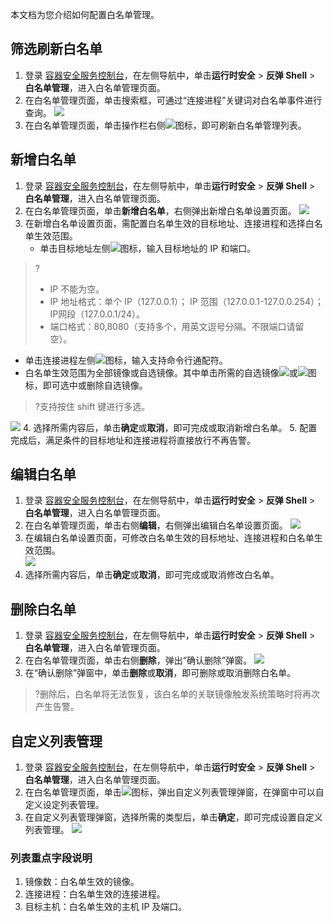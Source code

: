本文档为您介绍如何配置白名单管理。

## 筛选刷新白名单
1. 登录 [容器安全服务控制台](https://console.cloud.tencent.com/tcss)，在左侧导航中，单击**运行时安全** > **反弹 Shell** > **白名单管理**，进入白名单管理页面。
2. 在白名单管理页面，单击搜索框，可通过“连接进程”关键词对白名单事件进行查询。
![](https://main.qcloudimg.com/raw/70cc17087616d8e2e1009b83861f54d3.png)
3. 在白名单管理页面，单击操作栏右侧![](https://main.qcloudimg.com/raw/84b6cc4d2eabf9ed7fc0bea43503bb1d.png)图标，即可刷新白名单管理列表。

## 新增白名单
1. 登录 [容器安全服务控制台](https://console.cloud.tencent.com/tcss)，在左侧导航中，单击**运行时安全** > **反弹 Shell** > **白名单管理**，进入白名单管理页面。
2. 在白名单管理页面，单击**新增白名单**，右侧弹出新增白名单设置页面。
![](https://main.qcloudimg.com/raw/333f16ac705d02ca7e3f78add8ad8459.png)
3. 在新增白名单设置页面，需配置白名单生效的目标地址、连接进程和选择白名单生效范围。
   - 单击目标地址左侧![](https://main.qcloudimg.com/raw/21ff3bd68750cb41c5ce662a24629cb3.png)图标，输入目标地址的 IP 和端口。
>?
>- IP 不能为空。
>- IP 地址格式：单个 IP（127.0.0.1）； IP 范围（127.0.0.1-127.0.0.254）；IP网段（127.0.0.1/24）。
>- 端口格式：80,8080（支持多个，用英文逗号分隔。不限端口请留空）。
>
   - 单击连接进程左侧![](https://main.qcloudimg.com/raw/21ff3bd68750cb41c5ce662a24629cb3.png)图标，输入支持命令行通配符。
   - 白名单生效范围为全部镜像或自选镜像。其中单击所需的自选镜像![](https://main.qcloudimg.com/raw/37d813d17a69271ce31b3233ad0a949e.png)或![](https://main.qcloudimg.com/raw/be9e47bccb644d8a099149bac4aef1e0.png)图标，即可选中或删除自选镜像。
>?支持按住 shift 键进行多选。
>
   ![](https://main.qcloudimg.com/raw/591c8fbcf6c2d1eab8d429bb9c409712.png)
4. 选择所需内容后，单击**确定**或**取消**，即可完成或取消新增白名单。
5. 配置完成后，满足条件的目标地址和连接进程将直接放行不再告警。

## 编辑白名单
1. 登录 [容器安全服务控制台](https://console.cloud.tencent.com/tcss)，在左侧导航中，单击**运行时安全** > **反弹 Shell** > **白名单管理**，进入白名单管理页面。
2. 在白名单管理页面，单击右侧**编辑**，右侧弹出编辑白名单设置页面。
![](https://main.qcloudimg.com/raw/399997b211d723c0dc23ddd0788cc8d0.png)
3. 在编辑白名单设置页面，可修改白名单生效的目标地址、连接进程和白名单生效范围。  
![](https://main.qcloudimg.com/raw/7acf9920147745e5f170a54a3ab58ef8.png)
4. 选择所需内容后，单击**确定**或**取消**，即可完成或取消修改白名单。

## 删除白名单
1. 登录 [容器安全服务控制台](https://console.cloud.tencent.com/tcss)，在左侧导航中，单击**运行时安全** > **反弹 Shell** > **白名单管理**，进入白名单管理页面。
2. 在白名单管理页面，单击右侧**删除**，弹出“确认删除”弹窗。
![](https://main.qcloudimg.com/raw/b62bbb9b1cb4748b62d11ce04bfd5e0f.png)
3. 在“确认删除”弹窗中，单击**删除**或**取消**，即可删除或取消删除白名单。
>?删除后，白名单将无法恢复，该白名单的关联镜像触发系统策略时将再次产生告警。

## 自定义列表管理
1. 登录 [容器安全服务控制台](https://console.cloud.tencent.com/tcss)，在左侧导航中，单击**运行时安全** > **反弹 Shell** > **白名单管理**，进入白名单管理页面。
2. 在白名单管理页面，单击![](https://main.qcloudimg.com/raw/d42b27540eef9bf90a9e30f96b500bf3.png)图标，弹出自定义列表管理弹窗，在弹窗中可以自定义设定列表管理。
3. 在自定义列表管理弹窗，选择所需的类型后，单击**确定**，即可完成设置自定义列表管理。
![](https://main.qcloudimg.com/raw/8eeef90768d5bd788df489e45689c168.png)

### 列表重点字段说明
1. 镜像数：白名单生效的镜像。
2. 连接进程：白名单生效的连接进程。
3. 目标主机：白名单生效的主机 IP 及端口。

